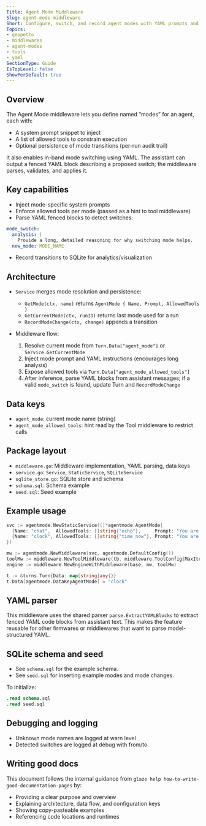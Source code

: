 ```yaml
---
Title: Agent Mode Middleware
Slug: agent-mode-middleware
Short: Configure, switch, and record agent modes with YAML prompts and tool restrictions.
Topics:
- geppetto
- middlewares
- agent-modes
- tools
- yaml
SectionType: Guide
IsTopLevel: false
ShowPerDefault: true
---
```


## Overview

The Agent Mode middleware lets you define named “modes” for an agent, each with:

- A system prompt snippet to inject
- A list of allowed tools to constrain execution
- Optional persistence of mode transitions (per-run audit trail)

It also enables in-band mode switching using YAML. The assistant can output a fenced YAML block describing a proposed switch; the middleware parses, validates, and applies it.

## Key capabilities

- Inject mode-specific system prompts
- Enforce allowed tools per mode (passed as a hint to tool middleware)
- Parse YAML fenced blocks to detect switches:

```yaml
mode_switch:
  analysis: |
    Provide a long, detailed reasoning for why switching mode helps.
  new_mode: MODE_NAME
```

- Record transitions to SQLite for analytics/visualization

## Architecture

- `Service` merges mode resolution and persistence:
  - `GetMode(ctx, name)` returns `AgentMode { Name, Prompt, AllowedTools }`
  - `GetCurrentMode(ctx, runID)` returns last mode used for a run
  - `RecordModeChange(ctx, change)` appends a transition

- Middleware flow:
  1. Resolve current mode from `Turn.Data["agent_mode"]` or `Service.GetCurrentMode`
  2. Inject mode prompt and YAML instructions (encourages long analysis)
  3. Expose allowed tools via `Turn.Data["agent_mode_allowed_tools"]`
  4. After inference, parse YAML blocks from assistant messages; if a valid `mode_switch` is found, update Turn and `RecordModeChange`

## Data keys

- `agent_mode`: current mode name (string)
- `agent_mode_allowed_tools`: hint read by the Tool middleware to restrict calls

## Package layout

- `middleware.go`: Middleware implementation, YAML parsing, data keys
- `service.go`: `Service`, `StaticService`, `SQLiteService`
- `sqlite_store.go`: SQLite store and schema
- `schema.sql`: Schema example
- `seed.sql`: Seed example

## Example usage

```go
svc := agentmode.NewStaticService([]*agentmode.AgentMode{
  {Name: "chat",  AllowedTools: []string{"echo"},     Prompt: "You are in chat mode; prefer concise helpful answers."},
  {Name: "clock", AllowedTools: []string{"time_now"}, Prompt: "You are in clock mode; you may use time_now when necessary."},
})

mw := agentmode.NewMiddleware(svc, agentmode.DefaultConfig())
toolMw := middleware.NewToolMiddleware(tb, middleware.ToolConfig{MaxIterations: 3})
engine := middleware.NewEngineWithMiddleware(base, mw, toolMw)

t := &turns.Turn{Data: map[string]any{}}
t.Data[agentmode.DataKeyAgentMode] = "clock"
```

## YAML parser

This middleware uses the shared parser `parse.ExtractYAMLBlocks` to extract fenced YAML code blocks from assistant text. This makes the feature reusable for other firmwares or middlewares that want to parse model-structured YAML.

## SQLite schema and seed

- See `schema.sql` for the example schema.
- See `seed.sql` for inserting example modes and mode changes.

To initialize:

```sql
.read schema.sql
.read seed.sql
```

## Debugging and logging

- Unknown mode names are logged at warn level
- Detected switches are logged at debug with from/to

## Writing good docs

This document follows the internal guidance from `glaze help how-to-write-good-documentation-pages` by:

- Providing a clear purpose and overview
- Explaining architecture, data flow, and configuration keys
- Showing copy-pasteable examples
- Referencing code locations and runtimes


